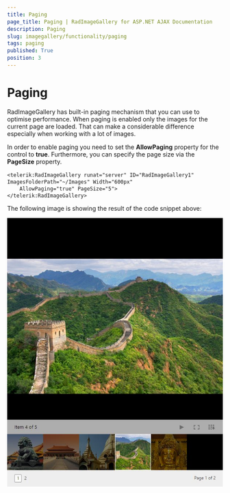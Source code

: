 ```yaml
---
title: Paging
page_title: Paging | RadImageGallery for ASP.NET AJAX Documentation
description: Paging
slug: imagegallery/functionality/paging
tags: paging
published: True
position: 3
---
```


# Paging


RadImageGallery has built-in paging mechanism that you can use to optimise performance. When paging is enabled only the images for the current page are loaded. That can make a considerable difference especially when working with a lot of images.

In order to enable paging you need to set the **AllowPaging** property for the control to **true**. Furthermore, you can specify the page size via the **PageSize** property.


````ASP.NET
<telerik:RadImageGallery runat="server" ID="RadImageGallery1" ImagesFolderPath="~/Images" Width="600px" 
    AllowPaging="true" PageSize="5">
</telerik:RadImageGallery>
````


The following image is showing the result of the code snippet above:

![](images/image-gallery-paging1.jpg)


